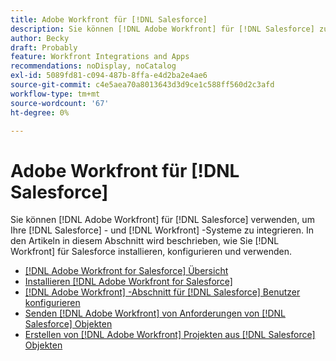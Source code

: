 ```yaml
---
title: Adobe Workfront für [!DNL Salesforce]
description: Sie können [!DNL Adobe Workfront] für [!DNL Salesforce] zur Integration Ihrer [!DNL Salesforce] und [!DNL Workfront] Systeme verwenden. In den Artikeln in diesem Abschnitt wird beschrieben, wie Sie [!DNL Workfront] für Salesforce installieren, konfigurieren und verwenden.
author: Becky
draft: Probably
feature: Workfront Integrations and Apps
recommendations: noDisplay, noCatalog
exl-id: 5089fd81-c094-487b-8ffa-e4d2ba2e4ae6
source-git-commit: c4e5aea70a8013643d3d9ce1c588ff560d2c3afd
workflow-type: tm+mt
source-wordcount: '67'
ht-degree: 0%

---
```


# Adobe Workfront für [!DNL Salesforce]

Sie können [!DNL Adobe Workfront] für [!DNL Salesforce] verwenden, um Ihre [!DNL Salesforce] - und [!DNL Workfront] -Systeme zu integrieren. In den Artikeln in diesem Abschnitt wird beschrieben, wie Sie [!DNL Workfront] für Salesforce installieren, konfigurieren und verwenden.

* [[!DNL Adobe Workfront for Salesforce] Übersicht](../../workfront-integrations-and-apps/using-workfront-with-salesforce/workfront-for-salesforce-overview.md)
* [Installieren [!DNL Adobe Workfront for Salesforce]](../../workfront-integrations-and-apps/using-workfront-with-salesforce/install-workfront-for-salesforce.md)
* [ [!DNL Adobe Workfront] -Abschnitt für  [!DNL Salesforce] Benutzer konfigurieren](../../workfront-integrations-and-apps/using-workfront-with-salesforce/configure-wf-section-for-salesforce-users.md)
* [Senden [!DNL Adobe Workfront] von Anforderungen von  [!DNL Salesforce] Objekten](../../workfront-integrations-and-apps/using-workfront-with-salesforce/submit-workfront-requests-from-salesforce-objects.md)
* [Erstellen von [!DNL Adobe Workfront] Projekten aus  [!DNL Salesforce]  Objekten](../../workfront-integrations-and-apps/using-workfront-with-salesforce/create-wf-projects-from-salesforce-objects.md)
